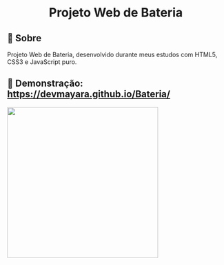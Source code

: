 
<h1 align="center">Projeto Web de Bateria</h1>



## 📖 Sobre

Projeto Web de Bateria, desenvolvido durante meus estudos com HTML5, CSS3 e JavaScript puro.


## 📖 Demonstração: https://devmayara.github.io/Bateria/

<div>
  <img height="350" src="" style="max-width:200%;"/>
</div>

